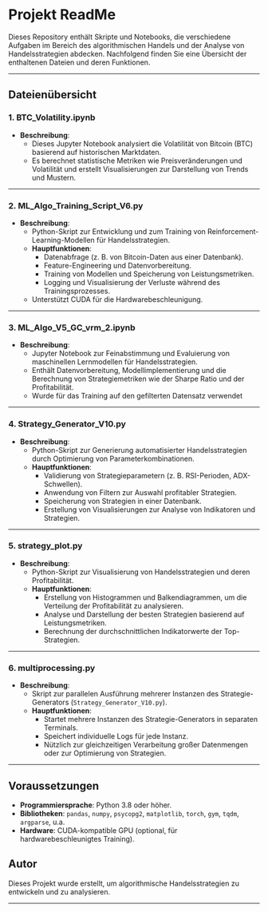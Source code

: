 
# Projekt ReadMe

Dieses Repository enthält Skripte und Notebooks, die verschiedene Aufgaben im Bereich des algorithmischen Handels und der Analyse von Handelsstrategien abdecken. Nachfolgend finden Sie eine Übersicht der enthaltenen Dateien und deren Funktionen.

---

## Dateienübersicht

### 1. **BTC_Volatility.ipynb**
- **Beschreibung**: 
  - Dieses Jupyter Notebook analysiert die Volatilität von Bitcoin (BTC) basierend auf historischen Marktdaten.
  - Es berechnet statistische Metriken wie Preisveränderungen und Volatilität und erstellt Visualisierungen zur Darstellung von Trends und Mustern.

---

### 2. **ML_Algo_Training_Script_V6.py**
- **Beschreibung**: 
  - Python-Skript zur Entwicklung und zum Training von Reinforcement-Learning-Modellen für Handelsstrategien.
  - **Hauptfunktionen**:
    - Datenabfrage (z. B. von Bitcoin-Daten aus einer Datenbank).
    - Feature-Engineering und Datenvorbereitung.
    - Training von Modellen und Speicherung von Leistungsmetriken.
    - Logging und Visualisierung der Verluste während des Trainingsprozesses.
  - Unterstützt CUDA für die Hardwarebeschleunigung.

---

### 3. **ML_Algo_V5_GC_vrm_2.ipynb**
- **Beschreibung**: 
  - Jupyter Notebook zur Feinabstimmung und Evaluierung von maschinellen Lernmodellen für Handelsstrategien.
  - Enthält Datenvorbereitung, Modellimplementierung und die Berechnung von Strategiemetriken wie der Sharpe Ratio und der Profitabilität.
  - Wurde für das Training auf den gefilterten Datensatz verwendet

---

### 4. **Strategy_Generator_V10.py**
- **Beschreibung**: 
  - Python-Skript zur Generierung automatisierter Handelsstrategien durch Optimierung von Parameterkombinationen.
  - **Hauptfunktionen**:
    - Validierung von Strategieparametern (z. B. RSI-Perioden, ADX-Schwellen).
    - Anwendung von Filtern zur Auswahl profitabler Strategien.
    - Speicherung von Strategien in einer Datenbank.
    - Erstellung von Visualisierungen zur Analyse von Indikatoren und Strategien.

---

### 5. **strategy_plot.py**
- **Beschreibung**: 
  - Python-Skript zur Visualisierung von Handelsstrategien und deren Profitabilität.
  - **Hauptfunktionen**:
    - Erstellung von Histogrammen und Balkendiagrammen, um die Verteilung der Profitabilität zu analysieren.
    - Analyse und Darstellung der besten Strategien basierend auf Leistungsmetriken.
    - Berechnung der durchschnittlichen Indikatorwerte der Top-Strategien.

---

### 6. **multiprocessing.py**
- **Beschreibung**: 
  - Skript zur parallelen Ausführung mehrerer Instanzen des Strategie-Generators (`Strategy_Generator_V10.py`).
  - **Hauptfunktionen**:
    - Startet mehrere Instanzen des Strategie-Generators in separaten Terminals.
    - Speichert individuelle Logs für jede Instanz.
    - Nützlich zur gleichzeitigen Verarbeitung großer Datenmengen oder zur Optimierung von Strategien.

---

## Voraussetzungen
- **Programmiersprache**: Python 3.8 oder höher.
- **Bibliotheken**: `pandas`, `numpy`, `psycopg2`, `matplotlib`, `torch`, `gym`, `tqdm`, `argparse`, u.a.
- **Hardware**: CUDA-kompatible GPU (optional, für hardwarebeschleunigtes Training).

## Autor
Dieses Projekt wurde erstellt, um algorithmische Handelsstrategien zu entwickeln und zu analysieren.

---
